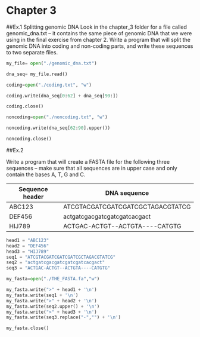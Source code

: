 # Chapter 3

##Ex.1 Splitting genomic DNA
Look in the chapter_3 folder for a file called genomic_dna.txt – it contains the same piece of genomic DNA that we were using in the final exercise from chapter 2. Write a program that will split the genomic DNA into coding and non-coding parts, and write these sequences to two separate files.

```python
my_file= open("./genomic_dna.txt")

dna_seq= my_file.read()

coding=open("./coding.txt", "w")

coding.write(dna_seq[0:62] + dna_seq[90:])

coding.close()

noncoding=open("./noncoding.txt", "w")

noncoding.write(dna_seq[62:90].upper())

noncoding.close()

```

##Ex.2

Write a program that will create a FASTA file for the following three sequences – make sure that all sequences are in upper case and only contain the bases A, T, G and C.

|Sequence header|DNA sequence|
|---------------|------------|
|ABC123|ATCGTACGATCGATCGATCGCTAGACGTATCG|
|DEF456|actgatcgacgatcgatcgatcacgact|
|HIJ789|ACTGAC-ACTGT--ACTGTA----CATGTG|


```python
head1 = "ABC123"
head2 = "DEF456"
head3 = "HIJ789"
seq1 = "ATCGTACGATCGATCGATCGCTAGACGTATCG" 
seq2 = "actgatcgacgatcgatcgatcacgact" 
seq3 = "ACTGAC-ACTGT--ACTGTA----CATGTG"

my_fasta=open("./THE_FASTA.fa","w")

my_fasta.write(">" + head1 + '\n')
my_fasta.write(seq1 + '\n')
my_fasta.write(">" + head2 + '\n')
my_fasta.write(seq2.upper() + '\n')
my_fasta.write(">" + head3 + '\n')
my_fasta.write(seq3.replace("-","") + '\n')

my_fasta.close()
```
